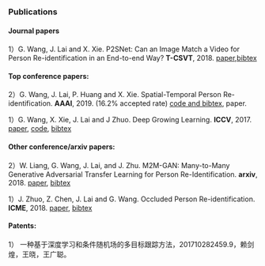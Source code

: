 ### **Publications**



#### Journal papers

1）G. Wang, J. Lai and X. Xie. P2SNet: Can an Image Match a Video for Person Re-identification in an End-to-end Way? **T-CSVT**, 2018. [paper](https://github.com/Wanggcong/Wanggcong.github.io/blob/master/papers/P2SNet.pdf),[bibtex](https://github.com/Wanggcong/Wanggcong.github.io/blob/master/cites/p2snet.txt)

#### Top conference papers:

2）G. Wang, J. Lai, P. Huang and X. Xie. Spatial-Temporal Person Re-identification. **AAAI**, 2019.  (16.2% accepted rate) [code and bibtex](https://github.com/Wanggcong/Spatial-Temporal-Re-identification), paper.

1）G. Wang, X. Xie, J. Lai and J Zhuo. Deep Growing Learning. **ICCV**, 2017. [paper](http://openaccess.thecvf.com/content_ICCV_2017/papers/Wang_Deep_Growing_Learning_ICCV_2017_paper.pdf), [code](https://github.com/Wanggcong/Deep-growing-learning), [bibtex](https://github.com/Wanggcong/Wanggcong.github.io/blob/master/cites/dgl.txt)  

#### Other conference/arxiv papers:

2）W. Liang, G. Wang, J. Lai, and J. Zhu. M2M-GAN: Many-to-Many Generative Adversarial Transfer Learning for Person Re-Identification.  **arxiv**, 2018. [paper](https://arxiv.org/pdf/1811.03768.pdf), [bibtex](https://github.com/Wanggcong/Wanggcong.github.io/blob/master/cites/m2m.txt)

1）J. Zhuo, Z. Chen, J. Lai and G. Wang. Occluded Person Re-identification. **ICME**, 2018. [paper](https://arxiv.org/abs/1804.02792), [bibtex](https://github.com/Wanggcong/Wanggcong.github.io/blob/master/cites/opr.txt)  


#### Patents:

1） 一种基于深度学习和条件随机场的多目标跟踪方法，201710282459.9，赖剑煌，王晓，王广聪。